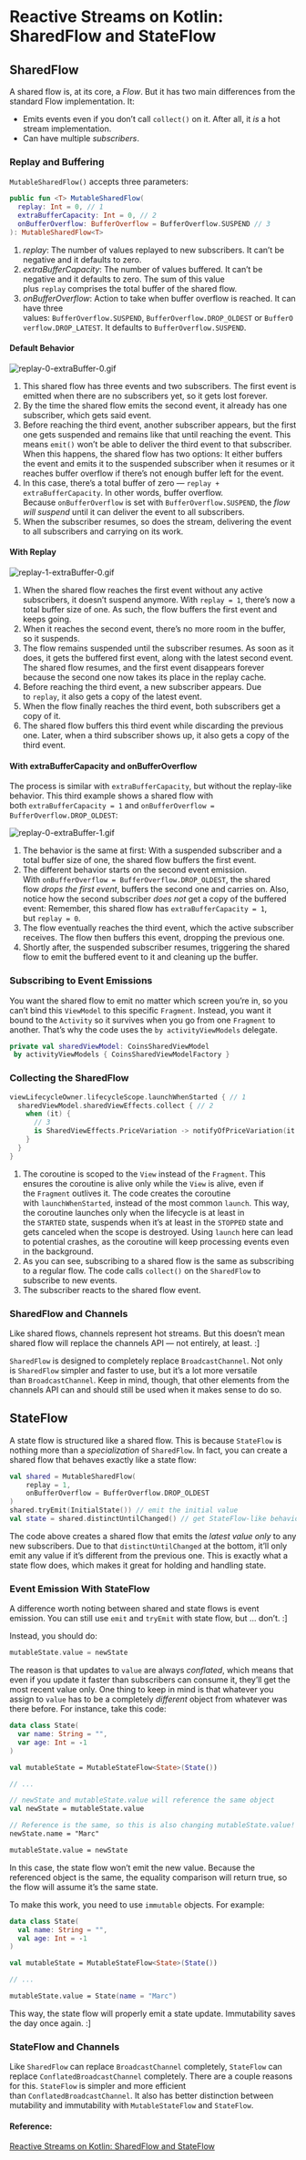# Reactive Streams on Kotlin: SharedFlow and StateFlow

## SharedFlow

A shared flow is, at its core, a *Flow*. But it has two main differences from the standard Flow implementation. It:

- Emits events even if you don’t call `collect()` on it. After all, it *is* a hot stream implementation.
- Can have multiple *subscribers*.

### Replay and Buffering

`MutableSharedFlow()` accepts three parameters:

```kotlin
public fun <T> MutableSharedFlow(
  replay: Int = 0, // 1
  extraBufferCapacity: Int = 0, // 2
  onBufferOverflow: BufferOverflow = BufferOverflow.SUSPEND // 3
): MutableSharedFlow<T>
```

1. *replay*: The number of values replayed to new subscribers. It can’t be negative and it defaults to zero.
2. *extraBufferCapacity*: The number of values buffered. It can’t be negative and it defaults to zero. The sum of this value plus `replay` comprises the total buffer of the shared flow.
3. *onBufferOverflow*: Action to take when buffer overflow is reached. It can have three values: `BufferOverflow.SUSPEND`, `BufferOverflow.DROP_OLDEST` or `BufferOverflow.DROP_LATEST`. It defaults to `BufferOverflow.SUSPEND`.

#### Default Behavior

![replay-0-extraBuffer-0.gif](..\resources\replay-0-extraBuffer-0.gif)

1. This shared flow has three events and two subscribers. The first event is emitted when there are no subscribers yet, so it gets lost forever.
2. By the time the shared flow emits the second event, it already has one subscriber, which gets said event.
3. Before reaching the third event, another subscriber appears, but the first one gets suspended and remains like that until reaching the event. This means `emit()` won’t be able to deliver the third event to that subscriber. When this happens, the shared flow has two options: It either buffers the event and emits it to the suspended subscriber when it resumes or it reaches buffer overflow if there’s not enough buffer left for the event.
4. In this case, there’s a total buffer of zero — `replay + extraBufferCapacity`. In other words, buffer overflow. Because `onBufferOverflow` is set with `BufferOverflow.SUSPEND`, the *flow will suspend* until it can deliver the event to all subscribers.
5. When the subscriber resumes, so does the stream, delivering the event to all subscribers and carrying on its work.

#### With Replay



![replay-1-extraBuffer-0.gif](C:\Users\azin.alizadeh\Desktop\Learning\Android\Articles\resources\replay-1-extraBuffer-0.gif)

1. When the shared flow reaches the first event without any active subscribers, it doesn’t suspend anymore. With `replay = 1`, there’s now a total buffer size of one. As such, the flow buffers the first event and keeps going.
2. When it reaches the second event, there’s no more room in the buffer, so it suspends.
3. The flow remains suspended until the subscriber resumes. As soon as it does, it gets the buffered first event, along with the latest second event. The shared flow resumes, and the first event disappears forever because the second one now takes its place in the replay cache.
4. Before reaching the third event, a new subscriber appears. Due to `replay`, it also gets a copy of the latest event.
5. When the flow finally reaches the third event, both subscribers get a copy of it.
6. The shared flow buffers this third event while discarding the previous one. Later, when a third subscriber shows up, it also gets a copy of the third event.

#### With extraBufferCapacity and onBufferOverflow

The process is similar with `extraBufferCapacity`, but without the replay-like behavior. This third example shows a shared flow with both `extraBufferCapacity = 1` and `onBufferOverflow = BufferOverflow.DROP_OLDEST`:



![replay-0-extraBuffer-1.gif](C:\Users\azin.alizadeh\Desktop\Learning\Android\Articles\resources\replay-0-extraBuffer-1.gif)

1. The behavior is the same at first: With a suspended subscriber and a total buffer size of one, the shared flow buffers the first event.
2. The different behavior starts on the second event emission. With `onBufferOverflow = BufferOverflow.DROP_OLDEST`, the shared flow *drops the first event*, buffers the second one and carries on. Also, notice how the second subscriber *does not* get a copy of the buffered event: Remember, this shared flow has `extraBufferCapacity = 1`, but `replay = 0`.
3. The flow eventually reaches the third event, which the active subscriber receives. The flow then buffers this event, dropping the previous one.
4. Shortly after, the suspended subscriber resumes, triggering the shared flow to emit the buffered event to it and cleaning up the buffer.

### Subscribing to Event Emissions

You want the shared flow to emit no matter which screen you’re in, so you can’t bind this `ViewModel` to this specific `Fragment`. Instead, you want it bound to the `Activity` so it survives when you go from one `Fragment` to another. That’s why the code uses the `by activityViewModels` delegate.

```kotlin
private val sharedViewModel: CoinsSharedViewModel
 by activityViewModels { CoinsSharedViewModelFactory }


```

### Collecting the SharedFlow

```kotlin
viewLifecycleOwner.lifecycleScope.launchWhenStarted { // 1
  sharedViewModel.sharedViewEffects.collect { // 2
    when (it) {
      // 3
      is SharedViewEffects.PriceVariation -> notifyOfPriceVariation(it.variation)
    }
  }
}

```

1. The coroutine is scoped to the `View` instead of the `Fragment`. This ensures the coroutine is alive only while the `View` is alive, even if the `Fragment` outlives it. The code creates the coroutine with `launchWhenStarted`, instead of the most common `launch`. This way, the coroutine launches only when the lifecycle is at least in the `STARTED` state, suspends when it’s at least in the `STOPPED` state and gets canceled when the scope is destroyed. Using `launch` here can lead to potential crashes, as the coroutine will keep processing events even in the background.
2. As you can see, subscribing to a shared flow is the same as subscribing to a regular flow. The code calls `collect()` on the `SharedFlow` to subscribe to new events.
3. The subscriber reacts to the shared flow event.

### SharedFlow and Channels

Like shared flows, channels represent hot streams. But this doesn’t mean shared flow will replace the channels API — not entirely, at least. :]

`SharedFlow` is designed to completely replace `BroadcastChannel`. Not only is `SharedFlow` simpler and faster to use, but it’s a lot more versatile than `BroadcastChannel`. Keep in mind, though, that other elements from the channels API can and should still be used when it makes sense to do so.

## StateFlow

A state flow is structured like a shared flow. This is because `StateFlow` is nothing more than a *specialization* of `SharedFlow`. In fact, you can create a shared flow that behaves exactly like a state flow:

```kotlin
val shared = MutableSharedFlow(
    replay = 1,
    onBufferOverflow = BufferOverflow.DROP_OLDEST
)
shared.tryEmit(InitialState()) // emit the initial value
val state = shared.distinctUntilChanged() // get StateFlow-like behavior

```

The code above creates a shared flow that emits the *latest value only* to any new subscribers. Due to that `distinctUntilChanged` at the bottom, it’ll only emit any value if it’s different from the previous one. This is exactly what a state flow does, which makes it great for holding and handling state.

### Event Emission With StateFlow

A difference worth noting between shared and state flows is event emission. You can still use `emit` and `tryEmit` with state flow, but … don’t. :]

Instead, you should do:

```kotlin
mutableState.value = newState
```

The reason is that updates to `value` are always *conflated*, which means that even if you update it faster than subscribers can consume it, they’ll get the most recent value only. One thing to keep in mind is that whatever you assign to `value` has to be a completely *different* object from whatever was there before. For instance, take this code:

```kotlin
data class State(
  var name: String = "",
  var age: Int = -1
)

val mutableState = MutableStateFlow<State>(State())

// ...

// newState and mutableState.value will reference the same object
val newState = mutableState.value 

// Reference is the same, so this is also changing mutableState.value!
newState.name = "Marc"

mutableState.value = newState

```

In this case, the state flow won’t emit the new value. Because the referenced object is the same, the equality comparison will return true, so the flow will assume it’s the same state.

To make this work, you need to use `immutable` objects. For example:

```kotlin
data class State(
  val name: String = "",
  val age: Int = -1
)

val mutableState = MutableStateFlow<State>(State())

// ...

mutableState.value = State(name = "Marc")

```

This way, the state flow will properly emit a state update. Immutability saves the day once again. :]

### StateFlow and Channels

Like `SharedFlow` can replace `BroadcastChannel` completely, `StateFlow` can replace `ConflatedBroadcastChannel` completely. There are a couple reasons for this. `StateFlow` is simpler and more efficient than `ConflatedBroadcastChannel`. It also has better distinction between mutability and immutability with `MutableStateFlow` and `StateFlow`.

#### Reference:

[Reactive Streams on Kotlin: SharedFlow and StateFlow]()
